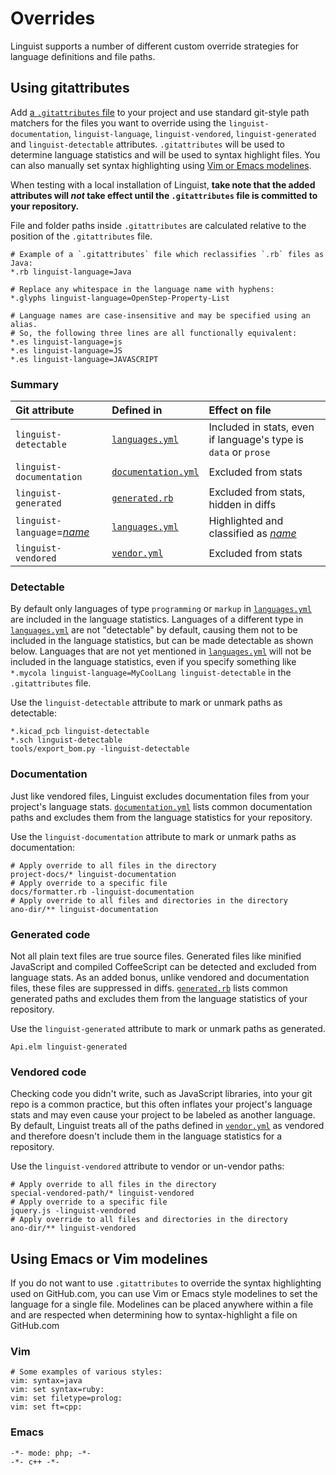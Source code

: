 # Overrides

Linguist supports a number of different custom override strategies for language definitions and file paths.

## Using gitattributes

Add [a `.gitattributes` file](https://git-scm.com/docs/gitattributes) to your project and use standard git-style path matchers for the files you want to override using the `linguist-documentation`, `linguist-language`, `linguist-vendored`, `linguist-generated`  and `linguist-detectable` attributes.
`.gitattributes` will be used to determine language statistics and will be used to syntax highlight files.
You can also manually set syntax highlighting using [Vim or Emacs modelines](#using-emacs-or-vim-modelines).

When testing with a local installation of Linguist, **take note that the added attributes will _not_ take effect until the `.gitattributes` file is committed to your repository.**

File and folder paths inside `.gitattributes` are calculated relative to the position of the `.gitattributes` file.

```gitattributes
# Example of a `.gitattributes` file which reclassifies `.rb` files as Java:
*.rb linguist-language=Java

# Replace any whitespace in the language name with hyphens:
*.glyphs linguist-language=OpenStep-Property-List

# Language names are case-insensitive and may be specified using an alias.
# So, the following three lines are all functionally equivalent:
*.es linguist-language=js
*.es linguist-language=JS
*.es linguist-language=JAVASCRIPT
```

### Summary

<!------------------------------------------------------------------------------------------------------------------------------------------->
| Git attribute                                  | Defined in            | Effect on file                                                  |
 |:-----------------------------------------------|:----------------------|:----------------------------------------------------------------|
| `linguist-detectable`                          | [`languages.yml`]     | Included in stats, even if language's type is `data` or `prose` |
| `linguist-documentation`                       | [`documentation.yml`] | Excluded from stats                                             |
| `linguist-generated`                           | [`generated.rb`]      | Excluded from stats, hidden in diffs                            |
| `linguist-language`=<var><ins>name</ins></var> | [`languages.yml`]     | Highlighted and classified as <var><ins>name</ins></var>        |
| `linguist-vendored`                            | [`vendor.yml`]        | Excluded from stats                                             |
<!------------------------------------------------------------------------------------------------------------------------------------------->

### Detectable

By default only languages of type `programming` or `markup` in [`languages.yml`] are included in the language statistics.
Languages of a different type in [`languages.yml`] are not "detectable" by default, causing them not to be included in the language statistics,
but can be made detectable as shown below.  Languages that are not yet mentioned in [`languages.yml`] will not be included in the language
statistics, even if you specify something like `*.mycola linguist-language=MyCoolLang linguist-detectable` in the `.gitattributes` file.

Use the `linguist-detectable` attribute to mark or unmark paths as detectable:

```gitattributes
*.kicad_pcb linguist-detectable
*.sch linguist-detectable
tools/export_bom.py -linguist-detectable
```

### Documentation

Just like vendored files, Linguist excludes documentation files from your project's language stats.
[`documentation.yml`] lists common documentation paths and excludes them from the language statistics for your repository.

Use the `linguist-documentation` attribute to mark or unmark paths as documentation:

```gitattributes
# Apply override to all files in the directory
project-docs/* linguist-documentation
# Apply override to a specific file
docs/formatter.rb -linguist-documentation
# Apply override to all files and directories in the directory
ano-dir/** linguist-documentation
```

### Generated code

Not all plain text files are true source files.
Generated files like minified JavaScript and compiled CoffeeScript can be detected and excluded from language stats.
As an added bonus, unlike vendored and documentation files, these files are suppressed in diffs.
[`generated.rb`] lists common generated paths and excludes them from the language statistics of your repository.

Use the `linguist-generated` attribute to mark or unmark paths as generated.

```gitattributes
Api.elm linguist-generated
```

### Vendored code

Checking code you didn't write, such as JavaScript libraries, into your git repo is a common practice, but this often inflates your project's language stats and may even cause your project to be labeled as another language.
By default, Linguist treats all of the paths defined in [`vendor.yml`] as vendored and therefore doesn't include them in the language statistics for a repository.

Use the `linguist-vendored` attribute to vendor or un-vendor paths:

```gitattributes
# Apply override to all files in the directory
special-vendored-path/* linguist-vendored
# Apply override to a specific file
jquery.js -linguist-vendored
# Apply override to all files and directories in the directory
ano-dir/** linguist-vendored
```

## Using Emacs or Vim modelines

If you do not want to use `.gitattributes` to override the syntax highlighting used on GitHub.com, you can use Vim or Emacs style modelines to set the language for a single file.
Modelines can be placed anywhere within a file and are respected when determining how to syntax-highlight a file on GitHub.com

### Vim
```
# Some examples of various styles:
vim: syntax=java
vim: set syntax=ruby:
vim: set filetype=prolog:
vim: set ft=cpp:
```

### Emacs
```
-*- mode: php; -*-
-*- c++ -*-
```

[`documentation.yml`]: /lib/linguist/documentation.yml
[`languages.yml`]:     /lib/linguist/languages.yml
[`generated.rb`]:      /lib/linguist/generated.rb
[`vendor.yml`]:        /lib/linguist/vendor.yml